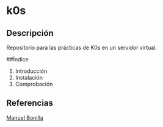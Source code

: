 # k0s
## Descripción
Repositorio para las prácticas de K0s en un servidor virtual.

##Índice

1. Introducción
2. Instalación
3. Comprobación

## Referencias
[Manuel Bonilla](fprodrigocaro.org)
